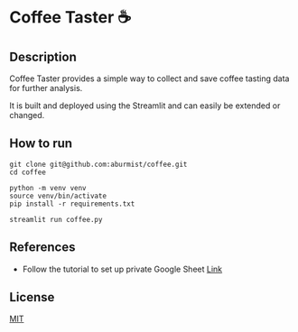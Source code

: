 # Coffee Taster ☕

## Description
Coffee Taster provides a simple way to collect and save coffee tasting data for further analysis. 

It is built and deployed using the Streamlit and can easily be extended or changed. 

## How to run

```
git clone git@github.com:aburmist/coffee.git
cd coffee

python -m venv venv
source venv/bin/activate
pip install -r requirements.txt

streamlit run coffee.py
```

## References
* Follow the tutorial to set up private Google Sheet [Link](https://docs.streamlit.io/develop/tutorials/databases/private-gsheet)

## License
[MIT](https://choosealicense.com/licenses/mit/)





